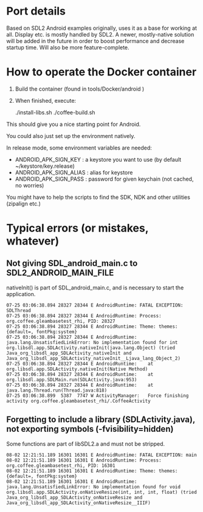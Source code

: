 # Port details
Based on SDL2 Android examples originally, uses it as a base for working at all. Display etc. is mostly handled by SDL2.
A newer, mostly-native solution will be added in the future in order to boost performance and decrease startup time. Will also be more feature-complete.

# How to operate the Docker container
 1. Build the container (found in tools/Docker/android )
 2. When finished, execute:

       ./install-libs.sh
       ./coffee-build.sh

This should give you a nice starting point for Android.

You could also just set up the environment natively.

In release mode, some environment variables are needed:
 - ANDROID_APK_SIGN_KEY : a keystore you want to use (by default ~/keystore/key.release)
 - ANDROID_APK_SIGN_ALIAS : alias for keystore
 - ANDROID_APK_SIGN_PASS : password for given keychain (not cached, no worries)

You might have to help the scripts to find the SDK, NDK and other utilities (zipalign etc.)

# Typical errors (or mistakes, whatever)
## Not giving SDL_android_main.c to SDL2_ANDROID_MAIN_FILE
nativeInit() is part of SDL_android_main.c, and is necessary to start the application.

    07-25 03:06:38.894 28327 28344 E AndroidRuntime: FATAL EXCEPTION: SDLThread
    07-25 03:06:38.894 28327 28344 E AndroidRuntime: Process: org.coffee.gleambasetest_rhi, PID: 28327
    07-25 03:06:38.894 28327 28344 E AndroidRuntime: Theme: themes:{default=, fontPkg:system}
    07-25 03:06:38.894 28327 28344 E AndroidRuntime: java.lang.UnsatisfiedLinkError: No implementation found for int org.libsdl.app.SDLActivity.nativeInit(java.lang.Object) (tried Java_org_libsdl_app_SDLActivity_nativeInit and Java_org_libsdl_app_SDLActivity_nativeInit__Ljava_lang_Object_2)
    07-25 03:06:38.894 28327 28344 E AndroidRuntime: 	at org.libsdl.app.SDLActivity.nativeInit(Native Method)
    07-25 03:06:38.894 28327 28344 E AndroidRuntime: 	at org.libsdl.app.SDLMain.run(SDLActivity.java:953)
    07-25 03:06:38.894 28327 28344 E AndroidRuntime: 	at java.lang.Thread.run(Thread.java:818)
    07-25 03:06:38.899  5387  7747 W ActivityManager:   Force finishing activity org.coffee.gleambasetest_rhi/.CoffeeActivity

## Forgetting to include a library (SDLActivity.java), not exporting symbols (-fvisibility=hidden)
Some functions are part of libSDL2.a and must not be stripped.

    08-02 12:21:51.189 16301 16301 E AndroidRuntime: FATAL EXCEPTION: main
    08-02 12:21:51.189 16301 16301 E AndroidRuntime: Process: org.coffee.gleambasetest_rhi, PID: 16301
    08-02 12:21:51.189 16301 16301 E AndroidRuntime: Theme: themes:{default=, fontPkg:system}
    08-02 12:21:51.189 16301 16301 E AndroidRuntime: java.lang.UnsatisfiedLinkError: No implementation found for void org.libsdl.app.SDLActivity.onNativeResize(int, int, int, float) (tried Java_org_libsdl_app_SDLActivity_onNativeResize and Java_org_libsdl_app_SDLActivity_onNativeResize__IIIF)
